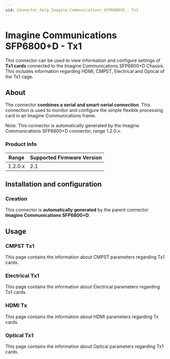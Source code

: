 ```yaml
---
uid: Connector_help_Imagine_Communications_SFP6800+D_-_Tx1
---
```


# Imagine Communications SFP6800+D - Tx1

This connector can be used to view information and configure settings of **Tx1 cards** connected to the Imagine Communications SFP6800+D Chassis. This includes information regarding HDMI, CMPST, Electrical and Optical of the Tx1 cage.

## About

The connector **combines a **serial** and **smart-serial** connection**. This connection is used to monitor and configure the simple flexible processing card in an Imagine Communications frame.

Note: This connector is automatically generated by the Imagine Communications SFP6800+D connector, range 1.2.0.x.

### Product Info

| Range | Supported Firmware Version |
|------------------|-----------------------------|
| 1.2.0.x          | 2.1                         |

## Installation and configuration

### Creation

This connector is **automatically generated** by the parent connector **Imagine Communications SFP6800+D**.

## Usage

### CMPST Tx1

This page contains the information about CMPST parameters regarding Tx1 cards.

### Electrical Tx1

This page contains the information about Electrical parameters regarding Tx1 cards.

### HDMI Tx

This page contains the information about HDMI parameters regarding Tx cards.

### Optical Tx1

This page contains the information about Optical parameters regarding Tx1 cards.
